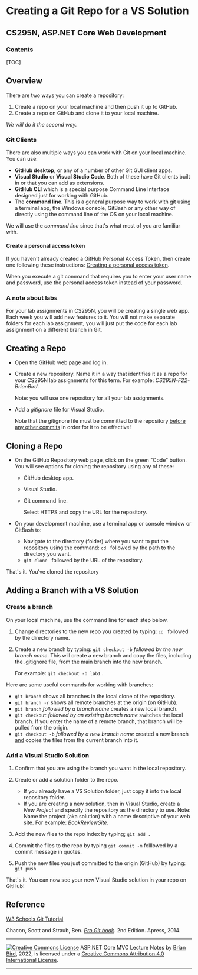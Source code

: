 <h1>Creating a Git Repo for a VS Solution</h1>

<h2>CS295N, ASP.NET Core Web Development</h2>



<h3>Contents</h3>

[TOC]

## Overview

There are two ways you can create a repository:

1. Create a repo on your local machine and then push it up to GitHub.
2. Create a repo on GitHub and clone it to your local machine. 

*We will do it the second way.*

### Git Clients

There are also multiple ways you can work with Git on your local machine. You can use:

- **GitHub desktop**, or any of a number of other Git GUI client apps.
- **Visual Studio** or **Visual Studio Code**. Both of these have Git clients built in or that you can add as extensions.
- **GitHub CLI** which is a special purpose Command Line Interface designed just for working with GitHub.
- The **command line**. This is a general purpose way to work with git using a terminal app, the Windows console, GitBash or any other way of directly using the command line of the OS on your local machine.

We will use the *command line* since that's what most of you are familiar with.

#### Create a personal access token

If you haven't already created a GitHub Personal Access Token, then create one following these instructions: [Creating a personal access token](https://docs.github.com/en/authentication/keeping-your-account-and-data-secure/creating-a-personal-access-token).

When you execute a git command that requires you to enter your user name and password, use the personal access token instead of your password.

### A note about labs

For your lab assignments in CS295N, you will be creating a single web app. Each week you will add new features to it. You will not make separate folders for each lab assignment, you will just put the code for each lab assignment on a different branch in Git.

## Creating a Repo

- Open the GitHub web page and log in.
- Create a new repository. Name it in a way that identifies it as a repo for your CS295N lab assignments for this term. For example: *CS295N-F22-BrianBird*.
  
  Note: you will use one repository for all your lab assignments.

- Add a *gitignore* file for Visual Studio.

  Note that the gitignore file must be committed to the repository <u>before any other commits</u> in order for it to be effective!

## Cloning a Repo

- On the GitHub Repository web page, click on the green "Code" button. You will see options for cloning the repository using any of these:

  - GitHub desktop app.
  - Visual Studio.
  - Git command line.

     Select HTTPS and copy the URL for the repository.

- On your development machine, use a terminal app or console window or GitBash to:

  - Navigate to the directory (folder) where you want to put the repository using the command: `cd ` followed by the path to the directory you want.
  - `git clone ` followed by the URL of the repository.

That's it. You've cloned the repository

## Adding a Branch with a VS Solution

### Create a branch

On your local machine, use the command line for each step below.

1. Change directories to the new repo you created by typing: `cd ` followed by the directory name.

2. Create a new branch by typing: `git checkout -b` *followed by the new branch name*.
   This will create a new branch and copy the files, including the .gitignore file, from the main branch into the new branch.

   For example: `git checkout -b lab1` .

Here are some useful commands for working with branches:

- `git branch` shows all branches in the local clone of the repository.
- `git branch -r` shows all remote branches at the origin  (on GitHub).
- `git branch` *followed by a branch name* creates a new local branch.
- `git checkout` *followed by an existing branch name* switches the local branch. 
  If you enter the name of a remote branch, that branch will be pulled from the origin.
- `git checkout -b` *followed by a new branch name* created a new branch <u>and</u> copies the files from the current branch into it.

### Add a Visual Studio Solution

1. Confirm that you are using the branch you want in the local repository.

2. Create or add a solution folder to the repo.
   - If you already have a VS Solution folder, just copy it into the local repository folder.
   - If you are creating a new solution, then in Visual Studio, create a *New Project* and specify the repository as the directory to use.
     Note: Name the project (aka solution) with a name descriptive of your web site. For example: *BookReviewSite*.

3. Add the new files to the repo index by typing; `git add .`

4. Commit the files to the repo by typing `git commit -m` folllowed by a commit message in quotes.

5. Push the new files you just committed to the origin (GitHub) by typing: `git push`

   

That's it. You can now see your new Visual Studio solution in your repo on GitHub!



## Reference

[W3 Schools Git Tutorial](https://www.w3schools.com/git/default.asp?remote=github)

Chacon, Scott and Straub, Ben. *[Pro Git book](https://git-scm.com/book/en/v2)*. 2nd Edition. Apress, 2014.



------

[![Creative Commons License](https://i.creativecommons.org/l/by/4.0/88x31.png)](http://creativecommons.org/licenses/by/4.0/)
ASP.NET Core MVC Lecture Notes by [Brian Bird](https://profbird.dev), 2022, is licensed under a [Creative Commons Attribution 4.0 International License](http://creativecommons.org/licenses/by/4.0/). 

------

